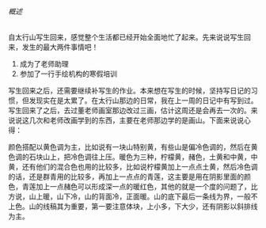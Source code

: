 ###### 概述
自太行山写生回来，感觉整个生活都已经开始全面地忙了起来。先来说说写生回来，发生的最大两件事情吧！

1. 成为了老师助理
2. 参加了一行手绘机构的寒假培训

写生回来之后，还需要继续补写生的作业。本来想在写生的时候，坚持写日记的习惯，但发现实在是太累了。在太行山那边的日常，我在上一周的日记中有写到过。写生回来了之后，去过董老师画室那边改过三画，估计这周还是会再去一次的。来说说这几次和老师改画学到的东西，主要在老师那边学的是画山。下面来说说心得：

颜色搭配以黄色调为主，比如说有一块山特别黄，有些山是偏冷色调的，然后在黄色调的石块山上，把冷色调往上压。暖色为三种，柠檬黄，赭色，土黄和中黄，中黄，还有他们的混合色也用的比较多，比如说柠檬黄加上一点点土黄，然后冷色调的话，还是群青用的比较多，再加上一点点的青莲，这主要是用在阴影里面的颜色，青莲加上一点赭色可以形成深一点的暖红色，其他的就是一个度的问题了，比方说，山上暖，山下冷，山的背面冷，正面暖。山的底下最后一条线为界，一般不上色。山的线稿其为重要，第一要注意体块，上小多，下大少，还有阴影以斜排线为主。
